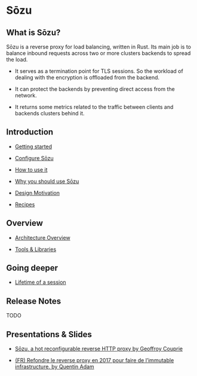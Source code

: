 # Sōzu

## What is Sōzu?

Sōzu is a reverse proxy for load balancing, written in Rust. Its main job is to balance inbound requests across two or more clusters backends to spread the load.

* It serves as a termination point for TLS sessions. So the workload of dealing with the encryption is offloaded from the backend.

* It can protect the backends by preventing direct access from the network.

* It returns some metrics related to the traffic between clients and backends clusters behind it.

## Introduction

* [Getting started][gs]

* [Configure Sōzu][cg]

* [How to use it][hw]

* [Why you should use Sōzu][ws]

* [Design Motivation][dm]

* [Recipes][r]

## Overview

* [Architecture Overview][ar]

* [Tools & Libraries][tl]

## Going deeper


* [Lifetime of a session][li]

## Release Notes

TODO

## Presentations & Slides

* [Sōzu, a hot reconfigurable reverse HTTP proxy by Geoffroy Couprie](https://youtu.be/y4NdVW9sHtU)

* [(FR) Refondre le reverse proxy en 2017 pour faire de l’immutable infrastructure. by Quentin Adam](https://youtu.be/uv3BG1J8YKc)

[gs]: ./getting_started.md
[cg]: ./configure.md
[hw]: ./how_to_use.md
[dm]: ./design_motivation.md
[ar]: ./architecture.md
[tl]: ./tools_libraries.md
[ws]: ./why_you_should_use.md
[r]: ./recipes.md
[li]: ./lifetime_of_a_session.md

